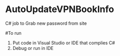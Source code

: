 # AutoUpdateVPNBookInfo
C# job to
Grab new password from site

#To run
1. Put code in Visual Studio or IDE that complies C#
2. Debug or run in IDE
